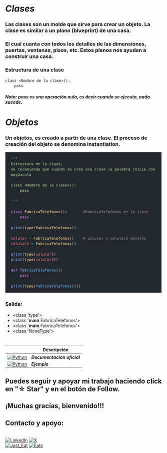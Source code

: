 # ***Clases***
### Las clases son un molde que sirve para crear un objeto. La clase es similar a un plano (blueprint) de una casa.

### El cual cuanta con todos los detalles de las dimensiones, puertas, ventanas, pisos, etc. Estos planos nos ayudan a construir una casa.

### Estructura de una clase
    class <Nombre de la clase>():
        pass

##### Nota: ***pass*** es una operación nula, es decir cuando se ejecuta, nada sucede.


# ***Objetos***
### Un objetos, es creado a partir de una clase. El proceso de creación del objeto se denomina instantiation.


<img src="../imagenes/3.-ClsObjcd.png" width="500" height="450">

### Salida:
- <class 'type'>
- <class '__main__.FabricaTelefonos'>
- <class '__main__.FabricaTelefonos'>
- <class 'NoneType'>

#
|  | Descripción |
|-----:|---------------|
| [![Python](https://img.shields.io/badge/python-3670A0?style=for-the-badge&logo=python&logoColor=ffdd54)](https://entrenamiento-python-basico.readthedocs.io/es/3.7/leccion1/index.html#) | ***Documentación oficial*** |
| [![Python](https://img.shields.io/badge/python-3670A0?style=for-the-badge&logo=python&logoColor=ffdd54)](Python_NI04_Atr_Met.md) | ***Ejemplo*** |

## Puedes seguir y apoyar mi trabajo haciendo click en "☆ Star" y en el botón de Follow.
## ¡Muchas gracias, bienvenido!!!

## Contacto y apoyo:

<br>[![LinkedIn](https://img.shields.io/badge/Oscar_Florin-0077B5?style=for-the-badge&logo=linkedin&logoColor=white&labelColor=101010)](https://www.linkedin.com/in/oscarflorincontreras)
[![X](https://img.shields.io/badge/DevozzCloud-%23000000.svg?style=for-the-badge&logo=X&logoColor=white)](https://twitter.com/DevozzCloud)</br>
[![Just_Eat](https://img.shields.io/badge/🌮_Donaciones_para_tacos-7A1FA2?style=for-the-badge&logo=)](https://paypal.me/OscarFlorin?country.x=MX&locale.x=es_XC)
[![Eats](https://img.shields.io/badge/🐈_Donaciones_para_gatos-black?style=for-the-badge&logo=)](https://paypal.me/OscarFlorin?country.x=MX&locale.x=es_XC)